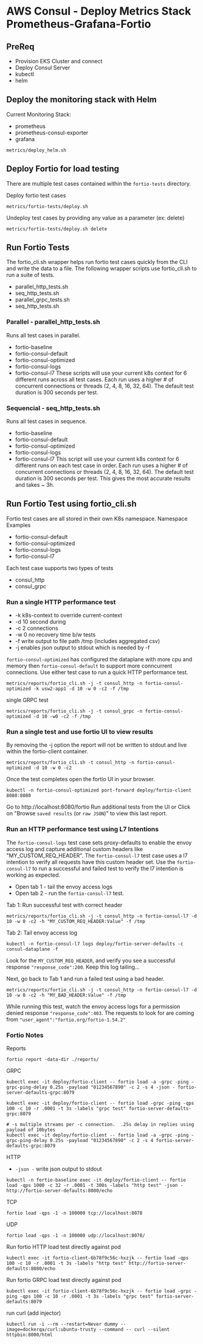 # AWS Consul - Deploy Metrics Stack Prometheus-Grafana-Fortio

## PreReq
* Provision EKS Cluster and connect
* Deploy Consul Server
* kubectl
* helm
## Deploy the monitoring stack with Helm
Current Monitoring Stack:
* prometheus
* prometheus-consul-exporter
* grafana

```
metrics/deploy_helm.sh
```

## Deploy Fortio for load testing
There are multiple test cases contained within the `fortio-tests` directory.

Deploy fortio test cases
```
metrics/fortio-tests/deploy.sh
```

Undeploy test cases by providing any value as a parameter (ex: delete)
```
metrics/fortio-tests/deploy.sh delete
```

## Run Fortio Tests
The fortio_cli.sh wrapper helps run fortio test cases quickly from the CLI and write the data to a file.  The following wrapper scripts use fortio_cli.sh to run a suite of tests.
* parallel_http_tests.sh
* seq_http_tests.sh
* parallel_grpc_tests.sh
* seq_http_tests.sh

### Parallel - parallel_http_tests.sh
Runs all test cases in parallel. 
* fortio-baseline
* fortio-consul-default
* fortio-consul-optimized
* fortio-consul-logs
* fortio-consul-l7
These scripts will use your current k8s context for 6 different runs across all test cases.  Each run uses a higher # of concurrent connections or threads (2, 4, 8, 16, 32, 64).  The default test duration is 300 seconds per test.  

### Sequencial - seq_http_tests.sh
Runs all test cases in sequence.
* fortio-baseline
* fortio-consul-default
* fortio-consul-optimized
* fortio-consul-logs
* fortio-consul-l7
This script will use your current k8s context for 6 different runs on each test case in order.  Each run uses a higher # of concurrent connections or threads (2, 4, 8, 16, 32, 64).  The default test duration is 300 seconds per test.  This gives the most accurate results and takes ~ 3h.

## Run Fortio Test using fortio_cli.sh
Fortio test cases are all stored in their own K8s namespace.
Namespace Examples
* fortio-consul-default
* fortio-consul-optimized
* fortio-consul-logs
* fortio-consul-l7

Each test case supports two types of tests
* consul_http
* consul_grpc

### Run a single HTTP performance test 
* -k k8s-context to override current-context
* -d 10 second during
* -c 2 connections
* -w 0 no recovery time b/w tests 
* -f write output to file path /tmp (includes aggregated csv)
* -j enables json output to stdout which is needed by -f

`fortio-consul-optimized` has configured the dataplane with more cpu and memory then `fortio-consul-default` to support more conncurrent connections.  Use either test case to run a quick HTTP performance test.
```
metrics/reports/fortio_cli.sh -j -t consul_http -n fortio-consul-optimized -k usw2-app1 -d 10 -w 0 -c2 -f /tmp
```

single GRPC test
```
metrics/reports/fortio_cli.sh -j -t consul_grpc -n fortio-consul-optimized -d 10 -w0 -c2 -f /tmp
```

### Run a single test and use fortio UI to view results
By removing the -j option the report will not be written to stdout and live within the fortio-client container.
```
metrics/reports/fortio_cli.sh -t consul_http -n fortio-consul-optimized -d 10 -w 0 -c2
```
Once the test completes open the fortio UI in your browser.  
```
kubectl -n fortio-consul-optimized port-forward deploy/fortio-client 8080:8080
```
Go to http://localhost:8080/fortio
Run additional tests from the UI or Click on "Browse `saved results` (or `raw JSON`)" to view this last report.


### Run an HTTP performance test using L7 Intentions
The `fortio-consul-logs` test case sets proxy-defaults to enable the envoy access log and capture additional custom headers like "MY_CUSTOM_REQ_HEADER".  The `fortio-consul-l7` test case uses a l7 intention to verify all requests have this custom header set.  Use the `fortio-consul-l7` to run a successful and failed test to verify the l7 intention is working as expected.
* Open tab 1 - tail the envoy access logs
* Open tab 2 - run the `fortio-consul-l7` test.

Tab 1: Run successful test with correct header
```
metrics/reports/fortio_cli.sh -j -t consul_http -n fortio-consul-l7 -d 10 -w 0 -c2 -h "MY_CUSTOM_REQ_HEADER:Value" -f /tmp
```

Tab 2: Tail envoy access log
```
kubectl -n fortio-consul-l7 logs deploy/fortio-server-defaults -c consul-dataplane -f
```
Look for the `MY_CUSTOM_REQ_HEADER`, and verify you see a successful response `"response_code":200`. Keep this log tailing...


Next, go back to Tab 1 and run a failed test using a bad header.
```
metrics/reports/fortio_cli.sh -j -t consul_http -n fortio-consul-l7 -d 10 -w 0 -c2 -h "MY_BAD_HEADER:Value" -f /tmp
```
While running this test, watch the envoy access logs for a permission denied response `"response_code":403`.  The requests to look for are coming from `"user_agent":"fortio.org/fortio-1.54.2"`


### Fortio Notes

Reports
```
fortio report -data-dir ./reports/
```

GRPC
```
kubectl exec -it deploy/fortio-client -- fortio load -a -grpc -ping -grpc-ping-delay 0.25s -payload "01234567890" -c 2 -s 4 -json - fortio-server-defaults-grpc:8079

kubectl exec -it deploy/fortio-client -- fortio load -grpc -ping -qps 100 -c 10 -r .0001 -t 3s -labels "grpc test" fortio-server-defaults-grpc:8079

# -s multiple streams per -c connection.  .25s delay in replies using payload of 10bytes
kubectl exec -it deploy/fortio-client -- fortio load -a -grpc -ping -grpc-ping-delay 0.25s -payload "01234567890" -c 2 -s 4 fortio-server-defaults-grpc:8079
```

HTTP
* `-json -` write json output to stdout
```
kubectl -n fortio-baseline exec -it deploy/fortio-client -- fortio load -qps 1000 -c 32 -r .0001 -t 300s -labels "http test" -json - http://fortio-server-defaults:8080/echo
```

TCP
```
fortio load -qps -1 -n 100000 tcp://localhost:8078
```

UDP
```
fortio load -qps -1 -n 100000 udp://localhost:8078/
```

Run fortio HTTP load test directly against pod
```
kubectl exec -it fortio-client-6b78f9c56c-hxzjk -- fortio load -qps 100 -c 10 -r .0001 -t 3s -labels "http test" http://fortio-server-defaults:8080/echo
```

Run fortio GRPC load test directly against pod
```
kubectl exec -it fortio-client-6b78f9c56c-hxzjk -- fortio load -grpc -ping -qps 100 -c 10 -r .0001 -t 3s -labels "grpc test" fortio-server-defaults:8079
```

run curl (add injector)
```
kubectl run -i --rm --restart=Never dummy --image=dockerqa/curl:ubuntu-trusty --command -- curl --silent httpbin:8000/html
```
